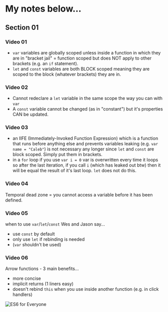 # My notes below...

## Section 01
### Video 01
- `var` variables are globally scoped unless inside a function in which they are in "bracket jail" = function scoped but does NOT apply to other brackets (e.g. an `if` statement).
- `let` and `const` variables are both BLOCK scoped meaning they are scoped to the block (whatever brackets) they are in.

### Video 02
- Cannot redeclare a `let` variable in the same scope the way you can with `var`
- A `const` variable cannot be changed (as in "constant") but it's properties CAN be updated.

### Video 03
- an IIFE (Immediately-Invoked Function Expression) which is a function that runs before anything else and prevents variables leaking (e.g. `var name = "Caleb"`) is not necessary any longer since `let` and `const` are block scoped. Simply put them in brackets.
- in a `for` loop if you use `var i = 0` var is overwritten every time it loops so after the last iteration, if you call `i` (which has leaked out btw) then it will be equal the result of it's last loop. `let` does not do this.

### Video 04
Temporal dead zone = you cannot access a variable before it has been defined.

### Video 05
when to use `var`/`let`/`const`
Wes and Jason say...
  - use `const` by default
  - only use `let` if rebinding is needed
  - (`var` shouldn't be used)

### Video 06
Arrow functions - 3 main benefits...
  - more concise
  - implicit returns (1 liners easy)
  - doesn't rebind `this` when you use inside another function (e.g. in click handlers)




![ES6 for Everyone](https://es6.io/images/es6-facebook-share.png?cool=yah)

